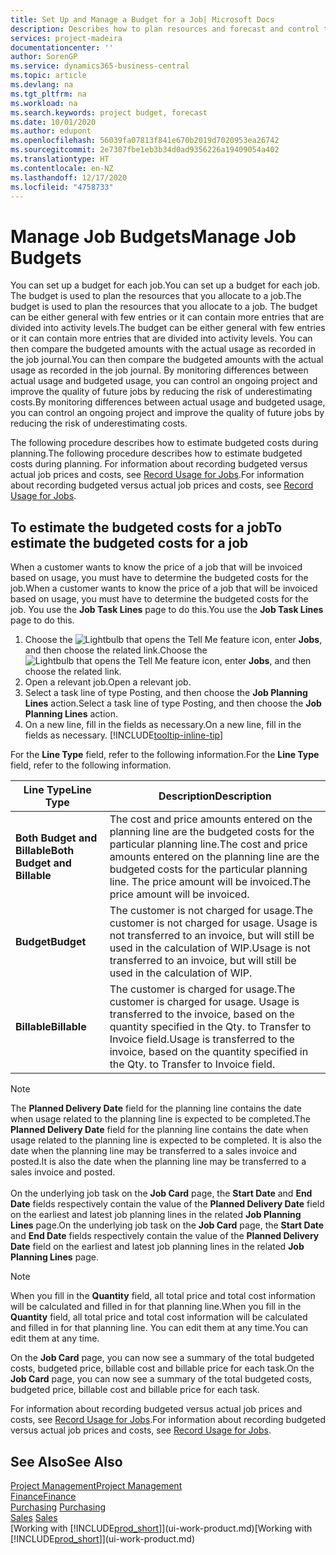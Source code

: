 ```yaml
---
title: Set Up and Manage a Budget for a Job| Microsoft Docs
description: Describes how to plan resources and forecast and control the costs of a project by setting up a budget for each job.
services: project-madeira
documentationcenter: ''
author: SorenGP
ms.service: dynamics365-business-central
ms.topic: article
ms.devlang: na
ms.tgt_pltfrm: na
ms.workload: na
ms.search.keywords: project budget, forecast
ms.date: 10/01/2020
ms.author: edupont
ms.openlocfilehash: 56039fa07813f841e670b2019d7020953ea26742
ms.sourcegitcommit: 2e7307fbe1eb3b34d0ad9356226a19409054a402
ms.translationtype: HT
ms.contentlocale: en-NZ
ms.lasthandoff: 12/17/2020
ms.locfileid: "4758733"
---
```

# <a name="manage-job-budgets"></a><span data-ttu-id="e2f17-103">Manage Job Budgets</span><span class="sxs-lookup"><span data-stu-id="e2f17-103">Manage Job Budgets</span></span>
<span data-ttu-id="e2f17-104">You can set up a budget for each job.</span><span class="sxs-lookup"><span data-stu-id="e2f17-104">You can set up a budget for each job.</span></span> <span data-ttu-id="e2f17-105">The budget is used to plan the resources that you allocate to a job.</span><span class="sxs-lookup"><span data-stu-id="e2f17-105">The budget is used to plan the resources that you allocate to a job.</span></span> <span data-ttu-id="e2f17-106">The budget can be either general with few entries or it can contain more entries that are divided into activity levels.</span><span class="sxs-lookup"><span data-stu-id="e2f17-106">The budget can be either general with few entries or it can contain more entries that are divided into activity levels.</span></span> <span data-ttu-id="e2f17-107">You can then compare the budgeted amounts with the actual usage as recorded in the job journal.</span><span class="sxs-lookup"><span data-stu-id="e2f17-107">You can then compare the budgeted amounts with the actual usage as recorded in the job journal.</span></span> <span data-ttu-id="e2f17-108">By monitoring differences between actual usage and budgeted usage, you can control an ongoing project and improve the quality of future jobs by reducing the risk of underestimating costs.</span><span class="sxs-lookup"><span data-stu-id="e2f17-108">By monitoring differences between actual usage and budgeted usage, you can control an ongoing project and improve the quality of future jobs by reducing the risk of underestimating costs.</span></span>

<span data-ttu-id="e2f17-109">The following procedure describes how to estimate budgeted costs during planning.</span><span class="sxs-lookup"><span data-stu-id="e2f17-109">The following procedure describes how to estimate budgeted costs during planning.</span></span> <span data-ttu-id="e2f17-110">For information about recording budgeted versus actual job prices and costs, see [Record Usage for Jobs](projects-how-record-job-usage.md).</span><span class="sxs-lookup"><span data-stu-id="e2f17-110">For information about recording budgeted versus actual job prices and costs, see [Record Usage for Jobs](projects-how-record-job-usage.md).</span></span>  

## <a name="to-estimate-the-budgeted-costs-for-a-job"></a><a name="JobBudgetCosts"></a> <span data-ttu-id="e2f17-111">To estimate the budgeted costs for a job</span><span class="sxs-lookup"><span data-stu-id="e2f17-111">To estimate the budgeted costs for a job</span></span>
<span data-ttu-id="e2f17-112">When a customer wants to know the price of a job that will be invoiced based on usage, you must have to determine the budgeted costs for the job.</span><span class="sxs-lookup"><span data-stu-id="e2f17-112">When a customer wants to know the price of a job that will be invoiced based on usage, you must have to determine the budgeted costs for the job.</span></span> <span data-ttu-id="e2f17-113">You use the **Job Task Lines** page to do this.</span><span class="sxs-lookup"><span data-stu-id="e2f17-113">You use the **Job Task Lines** page to do this.</span></span>

1. <span data-ttu-id="e2f17-114">Choose the ![Lightbulb that opens the Tell Me feature](media/ui-search/search_small.png "Tell me what you want to do") icon, enter **Jobs**, and then choose the related link.</span><span class="sxs-lookup"><span data-stu-id="e2f17-114">Choose the ![Lightbulb that opens the Tell Me feature](media/ui-search/search_small.png "Tell me what you want to do") icon, enter **Jobs**, and then choose the related link.</span></span>  
2. <span data-ttu-id="e2f17-115">Open a relevant job.</span><span class="sxs-lookup"><span data-stu-id="e2f17-115">Open a relevant job.</span></span>
3. <span data-ttu-id="e2f17-116">Select a task line of type Posting, and then choose the **Job Planning Lines** action.</span><span class="sxs-lookup"><span data-stu-id="e2f17-116">Select a task line of type Posting, and then choose the **Job Planning Lines** action.</span></span>
4. <span data-ttu-id="e2f17-117">On a new line, fill in the fields as necessary.</span><span class="sxs-lookup"><span data-stu-id="e2f17-117">On a new line, fill in the fields as necessary.</span></span> [!INCLUDE[tooltip-inline-tip](includes/tooltip-inline-tip_md.md)]   

<span data-ttu-id="e2f17-118">For the **Line Type** field, refer to the following information.</span><span class="sxs-lookup"><span data-stu-id="e2f17-118">For the **Line Type** field, refer to the following information.</span></span>  

| <span data-ttu-id="e2f17-119">Line Type</span><span class="sxs-lookup"><span data-stu-id="e2f17-119">Line Type</span></span> | <span data-ttu-id="e2f17-120">Description</span><span class="sxs-lookup"><span data-stu-id="e2f17-120">Description</span></span> |
| --- | --- |
| <span data-ttu-id="e2f17-121">**Both Budget and Billable**</span><span class="sxs-lookup"><span data-stu-id="e2f17-121">**Both Budget and Billable**</span></span> |<span data-ttu-id="e2f17-122">The cost and price amounts entered on the planning line are the budgeted costs for the particular planning line.</span><span class="sxs-lookup"><span data-stu-id="e2f17-122">The cost and price amounts entered on the planning line are the budgeted costs for the particular planning line.</span></span> <span data-ttu-id="e2f17-123">The price amount will be invoiced.</span><span class="sxs-lookup"><span data-stu-id="e2f17-123">The price amount will be invoiced.</span></span> |
| <span data-ttu-id="e2f17-124">**Budget**</span><span class="sxs-lookup"><span data-stu-id="e2f17-124">**Budget**</span></span> |<span data-ttu-id="e2f17-125">The customer is not charged for usage.</span><span class="sxs-lookup"><span data-stu-id="e2f17-125">The customer is not charged for usage.</span></span> <span data-ttu-id="e2f17-126">Usage is not transferred to an invoice, but will still be used in the calculation of WIP.</span><span class="sxs-lookup"><span data-stu-id="e2f17-126">Usage is not transferred to an invoice, but will still be used in the calculation of WIP.</span></span> |
| <span data-ttu-id="e2f17-127">**Billable**</span><span class="sxs-lookup"><span data-stu-id="e2f17-127">**Billable**</span></span> |<span data-ttu-id="e2f17-128">The customer is charged for usage.</span><span class="sxs-lookup"><span data-stu-id="e2f17-128">The customer is charged for usage.</span></span> <span data-ttu-id="e2f17-129">Usage is transferred to the invoice, based on the quantity specified in the Qty. to Transfer to Invoice field.</span><span class="sxs-lookup"><span data-stu-id="e2f17-129">Usage is transferred to the invoice, based on the quantity specified in the Qty. to Transfer to Invoice field.</span></span> |

> [!NOTE]  
> <span data-ttu-id="e2f17-130">The **Planned Delivery Date** field for the planning line contains the date when usage related to the planning line is expected to be completed.</span><span class="sxs-lookup"><span data-stu-id="e2f17-130">The **Planned Delivery Date** field for the planning line contains the date when usage related to the planning line is expected to be completed.</span></span> <span data-ttu-id="e2f17-131">It is also the date when the planning line may be transferred to a sales invoice and posted.</span><span class="sxs-lookup"><span data-stu-id="e2f17-131">It is also the date when the planning line may be transferred to a sales invoice and posted.</span></span> <br /><br /> <span data-ttu-id="e2f17-132">On the underlying job task on the **Job Card** page, the **Start Date** and **End Date** fields respectively contain the value of the **Planned Delivery Date** field on the earliest and latest job planning lines in the related **Job Planning Lines** page.</span><span class="sxs-lookup"><span data-stu-id="e2f17-132">On the underlying job task on the **Job Card** page, the **Start Date** and **End Date** fields respectively contain the value of the **Planned Delivery Date** field on the earliest and latest job planning lines in the related **Job Planning Lines** page.</span></span>

> [!NOTE]  
>   <span data-ttu-id="e2f17-133">When you fill in the **Quantity** field, all total price and total cost information will be calculated and filled in for that planning line.</span><span class="sxs-lookup"><span data-stu-id="e2f17-133">When you fill in the **Quantity** field, all total price and total cost information will be calculated and filled in for that planning line.</span></span> <span data-ttu-id="e2f17-134">You can edit them at any time.</span><span class="sxs-lookup"><span data-stu-id="e2f17-134">You can edit them at any time.</span></span>

<span data-ttu-id="e2f17-135">On the **Job Card** page, you can now see a summary of the total budgeted costs, budgeted price, billable cost and billable price for each task.</span><span class="sxs-lookup"><span data-stu-id="e2f17-135">On the **Job Card** page, you can now see a summary of the total budgeted costs, budgeted price, billable cost and billable price for each task.</span></span>

<span data-ttu-id="e2f17-136">For information about recording budgeted versus actual job prices and costs, see [Record Usage for Jobs](projects-how-record-job-usage.md).</span><span class="sxs-lookup"><span data-stu-id="e2f17-136">For information about recording budgeted versus actual job prices and costs, see [Record Usage for Jobs](projects-how-record-job-usage.md).</span></span>

## <a name="see-also"></a><span data-ttu-id="e2f17-137">See Also</span><span class="sxs-lookup"><span data-stu-id="e2f17-137">See Also</span></span>
[<span data-ttu-id="e2f17-138">Project Management</span><span class="sxs-lookup"><span data-stu-id="e2f17-138">Project Management</span></span>](projects-manage-projects.md)  
[<span data-ttu-id="e2f17-139">Finance</span><span class="sxs-lookup"><span data-stu-id="e2f17-139">Finance</span></span>](finance.md)  
<span data-ttu-id="e2f17-140">[Purchasing](purchasing-manage-purchasing.md)       </span><span class="sxs-lookup"><span data-stu-id="e2f17-140">[Purchasing](purchasing-manage-purchasing.md)       </span></span>  
<span data-ttu-id="e2f17-141">[Sales](sales-manage-sales.md)    </span><span class="sxs-lookup"><span data-stu-id="e2f17-141">[Sales](sales-manage-sales.md)    </span></span>  
<span data-ttu-id="e2f17-142">[Working with [!INCLUDE[prod_short](includes/prod_short.md)]](ui-work-product.md)</span><span class="sxs-lookup"><span data-stu-id="e2f17-142">[Working with [!INCLUDE[prod_short](includes/prod_short.md)]](ui-work-product.md)</span></span>  
